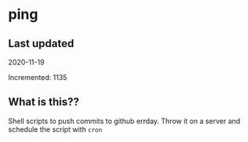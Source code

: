 # ping

## Last updated
2020-11-19

Incremented: 1135

## What is this??
Shell scripts to push commits to github errday. Throw it on a server and schedule the script with `cron`
